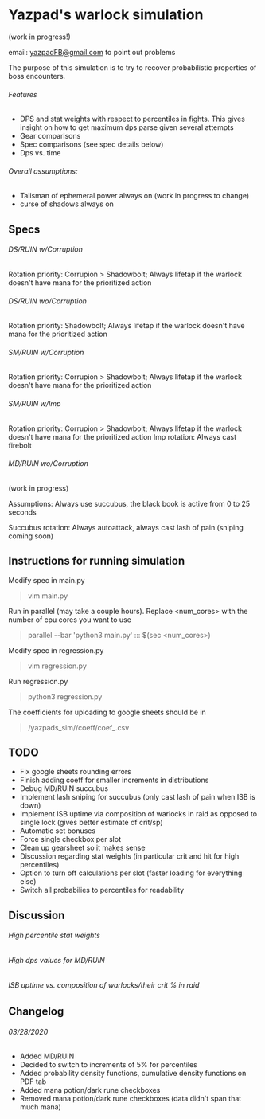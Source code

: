 # Yazpad's warlock simulation

(work in progress!)

email: yazpadFB@gmail.com to point out problems

The purpose of this simulation is to try to recover probabilistic properties of boss encounters.  

###### Features
* DPS and stat weights with respect to percentiles in fights.  This gives insight on how to get maximum dps
parse given several attempts
* Gear comparisons
* Spec comparisons (see spec details below)
* Dps vs. time



###### Overall assumptions: 
* Talisman of ephemeral power always on (work in progress to change)
* curse of shadows always on


## Specs

###### DS/RUIN w/Corruption
Rotation priority: Corrupion > Shadowbolt; Always lifetap if the warlock doesn't have mana for the prioritized action 

###### DS/RUIN wo/Corruption
Rotation priority: Shadowbolt; Always lifetap if the warlock doesn't have mana for the prioritized action 

###### SM/RUIN w/Corruption
Rotation priority: Corrupion > Shadowbolt; Always lifetap if the warlock doesn't have mana for the prioritized action 

###### SM/RUIN w/Imp
Rotation priority: Corrupion > Shadowbolt; Always lifetap if the warlock doesn't have mana for the prioritized action 
Imp rotation:  Always cast firebolt

###### MD/RUIN wo/Corruption
(work in progress)

Assumptions:  Always use succubus, the black book is active from 0 to 25 seconds

Succubus rotation: Always autoattack, always cast lash of pain (sniping coming soon)

## Instructions for running simulation
Modify spec in main.py
>vim main.py

Run in parallel (may take a couple hours).  Replace <num_cores> with the number of cpu cores you want to use
>parallel --bar 'python3 main.py' ::: $(sec <num_cores>)

Modify spec in regression.py
>vim regression.py

Run regression.py
>python3 regression.py

The coefficients for uploading to google sheets should be in 
>/yazpads_sim/<spec>/coeff/coef_.csv
  
## TODO
* Fix google sheets rounding errors
* Finish adding coeff for smaller increments in distributions
* Debug MD/RUIN succubus
* Implement lash sniping for succubus (only cast lash of pain when ISB is down)
* Implement ISB uptime via composition of warlocks in raid as opposed to single lock (gives better estimate of crit/sp)
* Automatic set bonuses
* Force single checkbox per slot
* Clean up gearsheet so it makes sense
* Discussion regarding stat weights (in particular crit and hit for high percentiles)
* Option to turn off calculations per slot (faster loading for everything else)
* Switch all probabilies to percentiles for readability

## Discussion

###### High percentile stat weights

###### High dps values for MD/RUIN

###### ISB uptime vs. composition of warlocks/their crit % in raid

## Changelog 
###### 03/28/2020
  * Added MD/RUIN
  * Decided to switch to increments of 5% for percentiles
  * Added probability density functions, cumulative density functions on PDF tab
  * Added mana potion/dark rune checkboxes
  * Removed mana potion/dark rune checkboxes (data didn't span that much mana)
